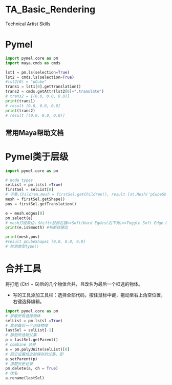# TA_Basic_Rendering
Technical Artist Skills
# Pymel

```python
import pymel.core as pm
import maya.cmds as cmds

lst1 = pm.ls(selection=True)
lst2 = cmds.ls(selection=True)
#lst2[0] = "pCube"
trans1 = lst1[0].getTranslation()
trans2 = cmds.getAttr(lst2[0]+".translate")
# trans2 = [(0.0, 0.0, 0.0)]
print(trans1)
# result [0.0, 0.0, 0.0]
print(trans2)
# result [(0.0, 0.0, 0.0)]
```
## 常用Maya帮助文档
# Pymel类于层级
```Python
import pymel.core as pm

# node types
selList = pm.ls(sl =True)
firstSel = selList[0]
# 子集,Children,mesh = firstSel.getChildren(), result [nt.Mesh('pCubeShape1')] 
mesh = firstSel.getShape()
pos = firstSel.getTranslation()

e = mesh.edges[0]
pm.select(e)
# mesh打成软边，Shift+鼠标右键>>Soft/Hard Egdes(右下角)>>Toggle Soft Edge Display（正下方）
print(e.isSmooth) #判断软硬边

print(mesh,pos)
#result pCubeShape1 [0.0, 0.0, 0.0]
# 检测类型type()
```

# 合并工具
将打组 (Ctrl + G)后的几个物体合并，且改名为最后一个框选的物体。
* 写的工具添加工具栏：选择全部代码，按住鼠标中键，拖动至右上角空位置，右键选择编辑。

```Python
import pymel.core as pm
# 获取所有选择物体
selList = pm.ls(sl =True)
# 拿到最后一个选择物体
lastSel = selList[-1]
# 那到所选物父集
p = lastSel.getParent()
# combine 合并
a = pm.polyUnite(selList)[0]  
# 把它设置成之前保存的父集，即
a.setParent(p)
# 清楚历史记录
pm.delete(a, ch = True)
# 改名
a.rename(lastSel)

```


